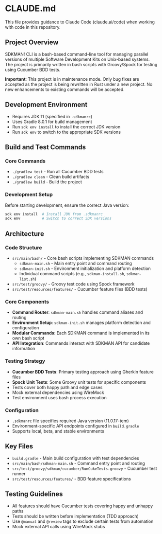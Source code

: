 # CLAUDE.md

This file provides guidance to Claude Code (claude.ai/code) when working with code in this repository.

## Project Overview

SDKMAN! CLI is a bash-based command-line tool for managing parallel versions of multiple Software Development Kits on Unix-based systems. The project is primarily written in bash scripts with Groovy/Spock for testing using Cucumber BDD tests.

**Important**: This project is in maintenance mode. Only bug fixes are accepted as the project is being rewritten in Rust under a new project. No new enhancements to existing commands will be accepted.

## Development Environment

- Requires JDK 11 (specified in `.sdkmanrc`)
- Uses Gradle 8.0.1 for build management
- Run `sdk env install` to install the correct JDK version
- Run `sdk env` to switch to the appropriate SDK versions

## Build and Test Commands

### Core Commands
- `./gradlew test` - Run all Cucumber BDD tests
- `./gradlew clean` - Clean build artifacts
- `./gradlew build` - Build the project

### Development Setup
Before starting development, ensure the correct Java version:
```bash
sdk env install  # Install JDK from .sdkmanrc
sdk env          # Switch to correct SDK versions
```

## Architecture

### Code Structure
- `src/main/bash/` - Core bash scripts implementing SDKMAN commands
  - `sdkman-main.sh` - Main entry point and command routing
  - `sdkman-init.sh` - Environment initialization and platform detection
  - Individual command scripts (e.g., `sdkman-install.sh`, `sdkman-list.sh`)
- `src/test/groovy/` - Groovy test code using Spock framework
- `src/test/resources/features/` - Cucumber feature files (BDD tests)

### Core Components
- **Command Router**: `sdkman-main.sh` handles command aliases and routing
- **Environment Setup**: `sdkman-init.sh` manages platform detection and configuration
- **Modular Commands**: Each SDKMAN command is implemented in its own bash script
- **API Integration**: Commands interact with SDKMAN API for candidate information

### Testing Strategy
- **Cucumber BDD Tests**: Primary testing approach using Gherkin feature files
- **Spock Unit Tests**: Some Groovy unit tests for specific components
- Tests cover both happy path and edge cases
- Mock external dependencies using WireMock
- Test environment uses bash process execution

### Configuration
- `.sdkmanrc` file specifies required Java version (11.0.17-tem)
- Environment-specific API endpoints configured in `build.gradle`
- Supports local, beta, and stable environments

## Key Files
- `build.gradle` - Main build configuration with test dependencies
- `src/main/bash/sdkman-main.sh` - Command entry point and routing
- `src/test/groovy/sdkman/cucumber/RunCukeTests.groovy` - Cucumber test runner
- `src/test/resources/features/` - BDD feature specifications

## Testing Guidelines
- All features should have Cucumber tests covering happy and unhappy paths
- Tests should be written before implementation (TDD approach)
- Use `@manual` and `@review` tags to exclude certain tests from automation
- Mock external API calls using WireMock stubs